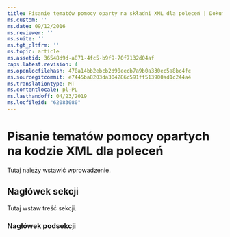 ```yaml
---
title: Pisanie tematów pomocy oparty na składni XML dla poleceń | Dokumentacja firmy Microsoft
ms.custom: ''
ms.date: 09/12/2016
ms.reviewer: ''
ms.suite: ''
ms.tgt_pltfrm: ''
ms.topic: article
ms.assetid: 36548d9d-a871-4fc5-b9f9-70f7132d04af
caps.latest.revision: 4
ms.openlocfilehash: 470a14bb2ebcb2d90eecb7a9b0a330ec5a8bc4fc
ms.sourcegitcommit: e7445ba8203da304286c591ff513900ad1c244a4
ms.translationtype: MT
ms.contentlocale: pl-PL
ms.lasthandoff: 04/23/2019
ms.locfileid: "62083080"
---
```

# <a name="writing-xml-based-help-topics-for-commands"></a>Pisanie tematów pomocy opartych na kodzie XML dla poleceń

Tutaj należy wstawić wprowadzenie.

## <a name="section-heading"></a>Nagłówek sekcji

 Tutaj wstaw treść sekcji.

### <a name="subsection-heading"></a>Nagłówek podsekcji
